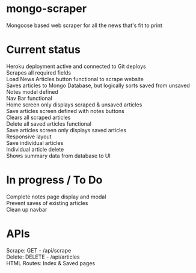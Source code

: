# mongo-scraper  
Mongoose based web scraper for all the news that's fit to print    
  
# Current status  
Heroku deployment active and connected to Git deploys      
Scrapes all required fields  
Load News Articles button functional to scrape website    
Saves articles to Mongo Database, but logically sorts saved from unsaved  
Notes model defined    
Nav Bar functional  
Home screen only displays scraped & unsaved articles  
Save articles screen defined with notes buttons  
Clears all scraped articles  
Delete all saved articles functional  
Save articles screen only displays saved articles  
Responsive layout  
Save individual articles  
Individual article delete  
Shows summary data from database to UI  
  
# In progress / To Do  
Complete notes page display and modal   
Prevent saves of existing articles  
Clean up navbar  
  
# APIs 
Scrape:  GET - /api/scrape  
Delete:  DELETE - /api/articles  
HTML Routes:  Index & Saved pages  